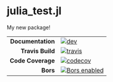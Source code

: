 # julia_test.jl

My new package!

|||
|---------------------:|:----------------------------------------|
| **Documentation**    | [![dev][docs-dev-img]][docs-dev-url]    |
| **Travis Build**     | [![travis][travis-img]][travis-url]     |
| **Code Coverage**    | [![codecov][codecov-img]][codecov-url]  |
| **Bors**             | [![Bors enabled][bors-img]][bors-url]   |

[docs-dev-img]: https://img.shields.io/badge/docs-dev-blue.svg
[docs-dev-url]: https://szy21.github.io/julia_test/dev/

[travis-img]: https://travis-ci.org/szy21/julia_test.svg?branch=master
[travis-url]: https://travis-ci.org/szy21/julia_test

[codecov-img]: https://codecov.io/gh/szy21/julia_test/branch/master/graph/badge.svg
[codecov-url]: https://codecov.io/gh/szy21/julia_test

[bors-img]: https://bors.tech/images/badge_small.svg
[bors-url]: https://app.bors.tech/repositories/20449

